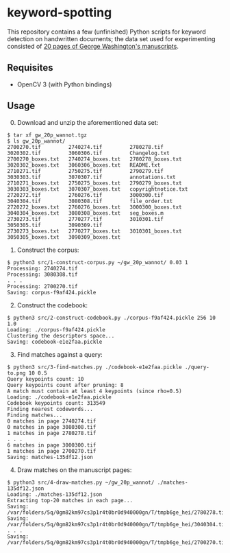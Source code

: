 # keyword-spotting
This repository contains a few (unfinished) Python scripts for keyword detection on handwritten documents; the data set used for experimenting consisted of [20 pages of George Washington's manuscripts](http://ciir.cs.umass.edu/downloads/old/data_sets.html).

## Requisites
- OpenCV 3 (with Python bindings)

## Usage
0. Download and unzip the aforementioned data set:
```
$ tar xf gw_20p_wannot.tgz
$ ls gw_20p_wannot/
2700270.tif         2740274.tif         2780278.tif         3020302.tif         3060306.tif         Changelog.txt
2700270_boxes.txt   2740274_boxes.txt   2780278_boxes.txt   3020302_boxes.txt   3060306_boxes.txt   README.txt
2710271.tif         2750275.tif         2790279.tif         3030303.tif         3070307.tif         annotations.txt
2710271_boxes.txt   2750275_boxes.txt   2790279_boxes.txt   3030303_boxes.txt   3070307_boxes.txt   copyrightnotice.txt
2720272.tif         2760276.tif         3000300.tif         3040304.tif         3080308.tif         file_order.txt
2720272_boxes.txt   2760276_boxes.txt   3000300_boxes.txt   3040304_boxes.txt   3080308_boxes.txt   seg_boxes.m
2730273.tif         2770277.tif         3010301.tif         3050305.tif         3090309.tif
2730273_boxes.txt   2770277_boxes.txt   3010301_boxes.txt   3050305_boxes.txt   3090309_boxes.txt
```
1. Construct the corpus:
```
$ python3 src/1-construct-corpus.py ~/gw_20p_wannot/ 0.03 1
Processing: 2740274.tif
Processing: 3080308.tif
. . .
Processing: 2700270.tif
Saving: corpus-f9af424.pickle
```
2. Construct the codebook:
```
$ python3 src/2-construct-codebook.py ./corpus-f9af424.pickle 256 10 1.0
Loading: ./corpus-f9af424.pickle
Clustering the descriptors space...
Saving: codebook-e1e2faa.pickle
```
3. Find matches against a query:
```
$ python3 src/3-find-matches.py ./codebook-e1e2faa.pickle ./query-to.png 10 0.5
Query keypoints count: 10
Query keypoints count after pruning: 8
A match must contain at least 4 keypoints (since rho=0.5)
Loading: ./codebook-e1e2faa.pickle
Codebook keypoints count: 313549
Finding nearest codewords...
Finding matches...
0 matches in page 2740274.tif
0 matches in page 3080308.tif
1 matches in page 2780278.tif
. . .
6 matches in page 3000300.tif
1 matches in page 2700270.tif
Saving: matches-135df12.json
```
4. Draw matches on the manuscript pages:
```
$ python3 src/4-draw-matches.py ~/gw_20p_wannot/ ./matches-135df12.json
Loading: ./matches-135df12.json
Extracting top-20 matches in each page...
Saving: /var/folders/5q/0gm82km97cs3p1r4t0br0d940000gn/T/tmpb6ge_hei/2780278.tif.png
Saving: /var/folders/5q/0gm82km97cs3p1r4t0br0d940000gn/T/tmpb6ge_hei/3040304.tif.png
. . .
Saving: /var/folders/5q/0gm82km97cs3p1r4t0br0d940000gn/T/tmpb6ge_hei/2700270.tif.png
```
